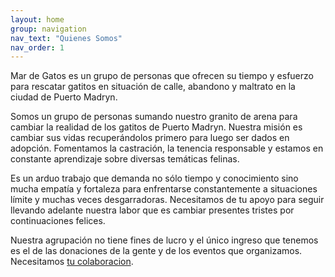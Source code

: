 ```yaml
---
layout: home
group: navigation
nav_text: "Quienes Somos"
nav_order: 1
---
```


Mar de Gatos es un grupo de personas que ofrecen su tiempo y esfuerzo para rescatar gatitos en situación de calle, abandono y maltrato en la ciudad de Puerto Madryn.

Somos un grupo de personas sumando nuestro granito de arena para cambiar la realidad de los gatitos de Puerto Madryn. Nuestra misión es cambiar sus vidas recuperándolos primero para luego ser dados en adopción. Fomentamos la castración, la tenencia responsable y estamos en constante aprendizaje sobre diversas temáticas felinas.

Es un arduo trabajo que demanda no sólo tiempo y conocimiento sino mucha empatía y fortaleza para enfrentarse constantemente a situaciones límite y muchas veces desgarradoras. Necesitamos de tu apoyo para seguir llevando adelante nuestra labor que es cambiar presentes tristes por continuaciones felices.

Nuestra agrupación no tiene fines de lucro y el único ingreso que tenemos es el de las donaciones de la gente y de los eventos que organizamos. Necesitamos [tu colaboracion](/como-colaborar).

